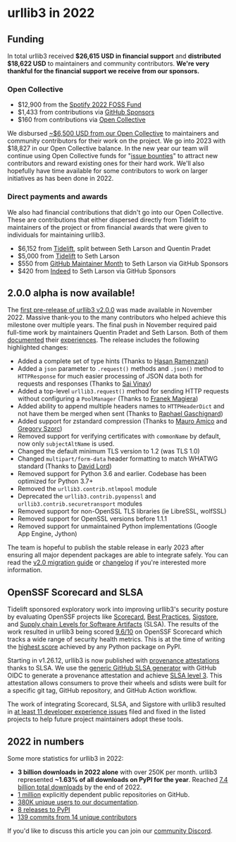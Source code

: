 # urllib3 in 2022

## Funding

In total urllib3 received **$26,615 USD in financial support**
and **distributed $18,622 USD** to maintainers and community contributors.
**We're very thankful for the financial support we receive from
our sponsors.**

### Open Collective

- $12,900 from the [Spotify 2022 FOSS Fund](https://engineering.atspotify.com/2022/06/say-hello-to-the-recipients-of-the-2022-spotify-foss-fund/)
- $1,433 from contributions via [GitHub Sponsors](https://github.com/sponsors/urllib3/)
- $160 from contributions via [Open Collective](https://opencollective.com/urllib3)

We disbursed [~$6,500 USD from our Open Collective](https://opencollective.com/urllib3/transactions?period=2022-01-01T06%3A00%3A00.000Z%E2%86%922023-01-01T05%3A59%3A59.999Z&kind=EXPENSE) to maintainers and community contributors for their work on the project.
We go into 2023 with $18,827 in our Open Collective balance. In the new year our team will continue
using Open Collective funds for "[issue bounties](http://sethmlarson.dev/get-paid-to-contribute-to-urllib3)"
to attract new contributors and reward existing ones for their hard work. We'll also hopefully have
time available for some contributors to work on larger initiatives as has been done in 2022.

### Direct payments and awards

We also had financial contributions that didn't go into our Open Collective.
These are contributions that either dispersed directly from Tidelift to maintainers
of the project or from financial awards that were given to individuals for maintaining urllib3.

- $6,152 from [Tidelift](https://tidelift.com/subscription/pkg/pypi-urllib3?utm_source=pypi-urllib3&utm_medium=referral&utm_campaign=blog), split between Seth Larson and Quentin Pradet
- $5,000 from [Tidelift](https://tidelift.com/subscription/pkg/pypi-urllib3?utm_source=pypi-urllib3&utm_medium=referral&utm_campaign=blog) to Seth Larson
- $550 from [GitHub Maintainer Month](https://github.blog/2022-06-24-thank-you-to-our-maintainers/) to Seth Larson via GitHub Sponsors
- $420 from [Indeed](https://github.com/orgs/indeedeng/sponsoring) to Seth Larson via GitHub Sponsors

## 2.0.0 alpha is now available!

The [first pre-release of urllib3 v2.0.0](https://github.com/urllib3/urllib3/releases/tag/2.0.0a1) was made available in November 2022. Massive thank-you to the many contributors who helped achieve this milestone over multiple years. The final push in November required paid full-time
work by maintainers Quentin Pradet and Seth Larson. Both of them [documented](https://quentin.pradet.me/blog/i-got-paid-to-work-on-open-source-3.html) their [experiences](https://sethmlarson.dev/working-on-urllib3-full-time-for-one-week).
The release includes the following highlighted changes:

- Added a complete set of type hints (Thanks to [Hasan Ramenzani](https://github.com/urllib3/urllib3/pulls?q=is%3Apr+author%3Ahramezani+is%3Aclosed+type+hint))
- Added a `json` parameter to `.request()` methods and `.json()` method to `HTTPResponse`
  for much easier processing of JSON data both for requests and responses (Thanks to [Sai Vinay](https://github.com/urllib3/urllib3/pull/2250))
- Added a top-level `urllib3.request()` method for sending HTTP requests without configuring a `PoolManager` (Thanks to [Franek Magiera](https://github.com/urllib3/urllib3/pull/2150))
- Added ability to append multiple headers names to `HTTPHeaderDict` and not have them be merged when sent (Thanks to [Raphael Gaschignard](https://github.com/urllib3/urllib3/pull/2669))
- Added support for zstandard compression (Thanks to [Mauro Amico](https://github.com/urllib3/urllib3/pull/2624) and [Gregory Szorc](https://github.com/indygreg/python-zstandard/commit/1dc39cfea821893268176dae754355ec19609ce0))
- Removed support for verifying certificates with `commonName` by default, now only `subjectAltName` is used.
- Changed the default minimum TLS version to 1.2 (was TLS 1.0)
- Changed `multipart/form-data` header formatting to match WHATWG standard (Thanks to [David Lord](https://github.com/urllib3/urllib3/pull/2257))
- Removed support for Python 3.6 and earlier. Codebase has been optimized for Python 3.7+
- Removed the `urllib3.contrib.ntlmpool` module
- Deprecated the `urllib3.contrib.pyopenssl` and `urllib3.contrib.securetransport` modules
- Removed support for non-OpenSSL TLS libraries (ie LibreSSL, wolfSSL)
- Removed support for OpenSSL versions before 1.1.1
- Removed support for unmaintained Python implementations (Google App Engine, Jython)

The team is hopeful to publish the stable release in early 2023 after ensuring all major dependent packages are able to integrate safely. You can read the [v2.0 migration guide](https://urllib3.readthedocs.io/en/latest/v2-migration-guide.html) or [changelog](https://github.com/urllib3/urllib3/blob/main/CHANGES.rst) if you're interested more information.

## OpenSSF Scorecard and SLSA

Tidelift sponsored exploratory work into improving urllib3's security posture by evaluating OpenSSF projects like [Scorecard](https://securityscorecards.dev), [Best Practices](https://bestpractices.coreinfrastructure.org), [Sigstore](https://www.sigstore.dev), and [Supply chain Levels for Software Artifacts](https://slsa.dev) (SLSA).
The results of the work resulted in urllib3 being scored [9.6/10](https://deps.dev/pypi/urllib3) on OpenSSF Scorecard which tracks a wide range of security health metrics.
This is at the time of writing the [highest score](https://github.com/sethmlarson/pypi-scorecards/blob/main/data/2022-12-31.csv) achieved by any Python package on PyPI.

Starting in v1.26.12, urllib3 is now published with [provenance attestations](https://slsa.dev/provenance) thanks to SLSA. We use the [generic GitHub SLSA generator](https://github.com/slsa-framework/slsa-github-generator) with GitHub OIDC to generate a provenance attestation and achieve [SLSA level 3](https://slsa.dev/spec/v0.1/levels). This attestation allows consumers to prove their wheels and sdists were built for a specific git tag, GitHub repository, and GitHub Action workflow.

The work of integrating Scorecard, SLSA, and Sigstore with urllib3 resulted in [at least 11 developer experience issues](https://gist.github.com/sethmlarson/b933cbc6970b81e9069d2da4c16089ce) filed and fixed in the listed projects
to help future project maintainers adopt these tools.

## 2022 in numbers

Some more statistics for urllib3 in 2022:

- **3 billion downloads in 2022 alone** with over 250K per month. urllib3 represented **~1.63% of all downloads on PyPI for the year**. Reached [7.4 billion total downloads](https://pepy.tech/project/urllib3) by the end of 2022.
- [1 million](https://github.com/urllib3/urllib3/network/dependents) explicitly dependent public repositories on GitHub.
- [380K unique users to our documentation](https://urllib3.readthedocs.io).
- [8 releases to PyPI](https://github.com/urllib3/urllib3/releases)
- [139 commits from 14 unique contributors](https://github.com/urllib3/urllib3/graphs/contributors?from=2022-01-01&to=2022-12-31&type=c)

If you'd like to discuss this article you can join our [community Discord](https://discord.gg/urllib3).
